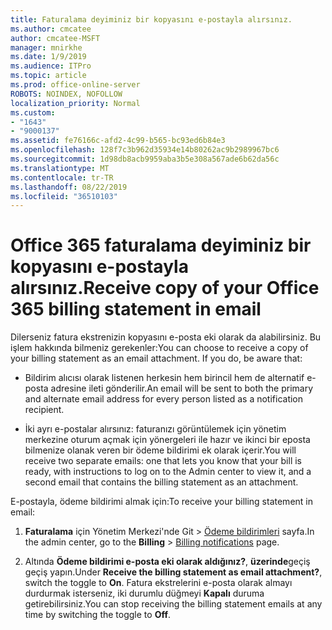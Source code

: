 ```yaml
---
title: Faturalama deyiminiz bir kopyasını e-postayla alırsınız.
ms.author: cmcatee
author: cmcatee-MSFT
manager: mnirkhe
ms.date: 1/9/2019
ms.audience: ITPro
ms.topic: article
ms.prod: office-online-server
ROBOTS: NOINDEX, NOFOLLOW
localization_priority: Normal
ms.custom:
- "1643"
- "9000137"
ms.assetid: fe76166c-afd2-4c99-b565-bc93ed6b84e3
ms.openlocfilehash: 128f7c3b962d35934e14b80262ac9b2989967bc6
ms.sourcegitcommit: 1d98db8acb9959aba3b5e308a567ade6b62da56c
ms.translationtype: MT
ms.contentlocale: tr-TR
ms.lasthandoff: 08/22/2019
ms.locfileid: "36510103"
---
```

# <a name="receive-copy-of-your-office-365-billing-statement-in-email"></a><span data-ttu-id="fcb92-102">Office 365 faturalama deyiminiz bir kopyasını e-postayla alırsınız.</span><span class="sxs-lookup"><span data-stu-id="fcb92-102">Receive copy of your Office 365 billing statement in email</span></span>

<span data-ttu-id="fcb92-p101">Dilerseniz fatura ekstrenizin kopyasını e-posta eki olarak da alabilirsiniz. Bu işlem hakkında bilmeniz gerekenler:</span><span class="sxs-lookup"><span data-stu-id="fcb92-p101">You can choose to receive a copy of your billing statement as an email attachment. If you do, be aware that:</span></span>
  
- <span data-ttu-id="fcb92-105">Bildirim alıcısı olarak listenen herkesin hem birincil hem de alternatif e-posta adresine ileti gönderilir.</span><span class="sxs-lookup"><span data-stu-id="fcb92-105">An email will be sent to both the primary and alternate email address for every person listed as a notification recipient.</span></span>

- <span data-ttu-id="fcb92-106">İki ayrı e-postalar alırsınız: faturanızı görüntülemek için yönetim merkezine oturum açmak için yönergeleri ile hazır ve ikinci bir eposta bilmenize olanak veren bir ödeme bildirimi ek olarak içerir.</span><span class="sxs-lookup"><span data-stu-id="fcb92-106">You will receive two separate emails: one that lets you know that your bill is ready, with instructions to log on to the Admin center to view it, and a second email that contains the billing statement as an attachment.</span></span>

<span data-ttu-id="fcb92-107">E-postayla, ödeme bildirimi almak için:</span><span class="sxs-lookup"><span data-stu-id="fcb92-107">To receive your billing statement in email:</span></span>
  
1. <span data-ttu-id="fcb92-108">**Faturalama** için Yönetim Merkezi'nde Git \> [Ödeme bildirimleri](https://go.microsoft.com/fwlink/p/?linkid=853212) sayfa.</span><span class="sxs-lookup"><span data-stu-id="fcb92-108">In the admin center, go to the **Billing** \> [Billing notifications](https://go.microsoft.com/fwlink/p/?linkid=853212) page.</span></span>

2. <span data-ttu-id="fcb92-109">Altında **Ödeme bildirimi e-posta eki olarak aldığınız?**, **üzerinde**geçiş geçiş yapın.</span><span class="sxs-lookup"><span data-stu-id="fcb92-109">Under **Receive the billing statement as email attachment?**, switch the toggle to **On**.</span></span> <span data-ttu-id="fcb92-110">Fatura ekstrelerini e-posta olarak almayı durdurmak isterseniz, iki durumlu düğmeyi **Kapalı** duruma getirebilirsiniz.</span><span class="sxs-lookup"><span data-stu-id="fcb92-110">You can stop receiving the billing statement emails at any time by switching the toggle to **Off**.</span></span>